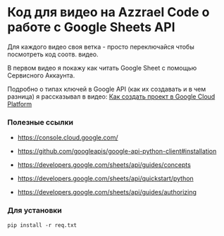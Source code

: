 # Код для видео на Azzrael Code о работе с Google Sheets API

Для каждого видео своя ветка - просто переключайся чтобы посмотреть код 
соотв. видео.

В первом видео я покажу как читать Google Sheet с помощью Сервисного Аккаунта.

Подробно о типах ключей в Google API (как их создавать и в чем разница) 
я рассказывал в видео:
[Как создать проект в Google Cloud Platform](https://www.youtube.com/watch?v=WpB42nS1uWE)

### Полезные ссылки

- https://console.cloud.google.com/
- https://github.com/googleapis/google-api-python-client#installation

- https://developers.google.com/sheets/api/guides/concepts
- https://developers.google.com/sheets/api/quickstart/python
- https://developers.google.com/sheets/api/guides/authorizing

### Для установки

`pip install -r req.txt`